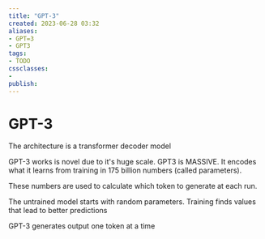 ```yaml
---
title: "GPT-3"
created: 2023-06-28 03:32
aliases: 
- GPT=3
- GPT3
tags:
- TODO
cssclasses:
- 
publish:
---
```


<!-- 
tags: 
-->

<!--internal
parent:: [[notes/20230628031147 Generative Pretrained Transformer (GPT)|GPT]]
child:: [[]]
related:: [[]]
-->

<!--external
- [ ] [How GPT3 Works - Visualizations and Animations](https://jalammar.github.io/how-gpt3-works-visualizations-animations/)
-->

# GPT-3

The architecture is a transformer decoder model

GPT-3 works is novel due to it's huge scale. GPT3 is MASSIVE. It encodes what it learns from training in 175 billion numbers (called parameters). 

These numbers are used to calculate which token to generate at each run.

The untrained model starts with random parameters. Training finds values that lead to better predictions

GPT-3 generates output one token at a time


